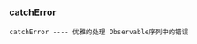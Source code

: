 ### catchError

`catchError ---- 优雅的处理 Observable序列中的错误`

<code src="../../code/operators/errorHandling/catchError.tsx"></code>
